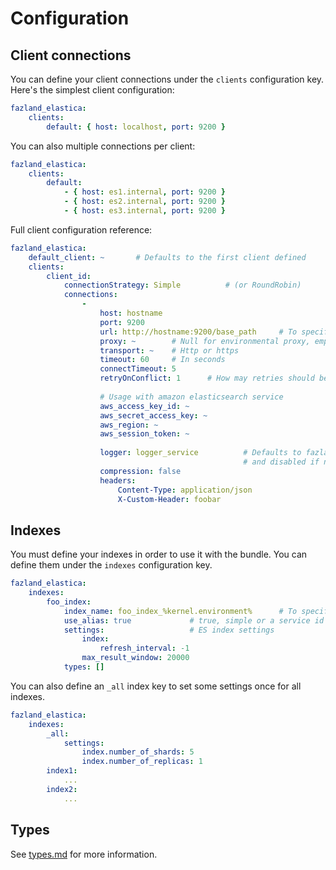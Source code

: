 Configuration
=============

Client connections
------------------

You can define your client connections under the `clients` configuration key.
Here's the simplest client configuration:

```yaml
fazland_elastica:
    clients:
        default: { host: localhost, port: 9200 }
```

You can also multiple connections per client:

```yaml
fazland_elastica:
    clients:
        default:
        	- { host: es1.internal, port: 9200 }
        	- { host: es2.internal, port: 9200 }
        	- { host: es3.internal, port: 9200 }
```

Full client configuration reference:

```yaml
fazland_elastica:
    default_client: ~		# Defaults to the first client defined
    clients:
        client_id:
            connectionStrategy: Simple 			# (or RoundRobin)
            connections:
                -
                    host: hostname
                    port: 9200
                    url: http://hostname:9200/base_path		# To specify a base path with host and port
                    proxy: ~		# Null for environmental proxy, empty string to disable proxy or a proxy url usable from curl
                    transport: ~	# Http or https
                    timeout: 60		# In seconds
                    connectTimeout: 5
                    retryOnConflict: 1 		# How may retries should be performed after a "Conflict" response.
                    
                    # Usage with amazon elasticsearch service
                    aws_access_key_id: ~
                    aws_secret_access_key: ~
                    aws_region: ~
                    aws_session_token: ~
                    
                    logger: logger_service			# Defaults to fazland_elastica.logger if debug is enabled
                                                    # and disabled if not in debug.
                    compression: false
                    headers:
                        Content-Type: application/json
                        X-Custom-Header: foobar
```

Indexes
-------

You must define your indexes in order to use it with the bundle.
You can define them under the `indexes` configuration key.

```yaml
fazland_elastica:
    indexes:
        foo_index:
            index_name: foo_index_%kernel.environment%		# To specify a custom index name
            use_alias: true				# true, simple or a service id implementing AliasStrategyInterface
            settings:					# ES index settings
                index:
                    refresh_interval: -1
                max_result_window: 20000
            types: []
```

You can also define an `_all` index key to set some settings once for all indexes.

```yaml
fazland_elastica:
    indexes:
        _all:
            settings:
                index.number_of_shards: 5
                index.number_of_replicas: 1
        index1:
            ...
        index2:
            ...
```

Types
-----

See [types.md](types.md) for more information.
